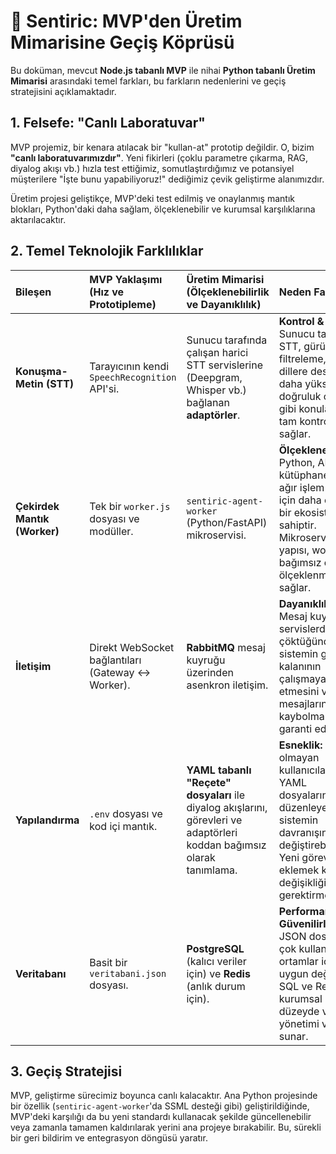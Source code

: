 # 🌉 Sentiric: MVP'den Üretim Mimarisine Geçiş Köprüsü

Bu doküman, mevcut **Node.js tabanlı MVP** ile nihai **Python tabanlı Üretim Mimarisi** arasındaki temel farkları, bu farkların nedenlerini ve geçiş stratejisini açıklamaktadır.

## 1. Felsefe: "Canlı Laboratuvar"

MVP projemiz, bir kenara atılacak bir "kullan-at" prototip değildir. O, bizim **"canlı laboratuvarımızdır"**. Yeni fikirleri (çoklu parametre çıkarma, RAG, diyalog akışı vb.) hızla test ettiğimiz, somutlaştırdığımız ve potansiyel müşterilere "İşte bunu yapabiliyoruz!" dediğimiz çevik geliştirme alanımızdır.

Üretim projesi geliştikçe, MVP'deki test edilmiş ve onaylanmış mantık blokları, Python'daki daha sağlam, ölçeklenebilir ve kurumsal karşılıklarına aktarılacaktır.

## 2. Temel Teknolojik Farklılıklar

| Bileşen | MVP Yaklaşımı (Hız ve Prototipleme) | Üretim Mimarisi (Ölçeklenebilirlik ve Dayanıklılık) | Neden Farklı? |
| :--- | :--- | :--- | :--- |
| **Konuşma-Metin (STT)** | Tarayıcının kendi `SpeechRecognition` API'si. | Sunucu tarafında çalışan harici STT servislerine (Deepgram, Whisper vb.) bağlanan **adaptörler**. | **Kontrol & Kalite:** Sunucu tarafı STT, gürültü filtreleme, farklı dillere destek ve daha yüksek doğruluk oranı gibi konularda tam kontrol sağlar. |
| **Çekirdek Mantık (Worker)** | Tek bir `worker.js` dosyası ve modüller. | `sentiric-agent-worker` (Python/FastAPI) mikroservisi. | **Ölçeklenebilirlik:** Python, AI kütüphaneleri ve ağır işlem yükleri için daha olgun bir ekosisteme sahiptir. Mikroservis yapısı, worker'ın bağımsız olarak ölçeklenmesini sağlar. |
| **İletişim** | Direkt WebSocket bağlantıları (Gateway <-> Worker). | **RabbitMQ** mesaj kuyruğu üzerinden asenkron iletişim. | **Dayanıklılık:** Mesaj kuyruğu, servislerden biri çöktüğünde bile sistemin geri kalanının çalışmaya devam etmesini ve mesajların kaybolmamasını garanti eder. |
| **Yapılandırma** | `.env` dosyası ve kod içi mantık. | **YAML tabanlı "Reçete" dosyaları** ile diyalog akışlarını, görevleri ve adaptörleri koddan bağımsız olarak tanımlama. | **Esneklik:** Teknik olmayan kullanıcılar bile YAML dosyalarını düzenleyerek sistemin davranışını değiştirebilir. Yeni görevler eklemek kod değişikliği gerektirmez. |
| **Veritabanı** | Basit bir `veritabani.json` dosyası. | **PostgreSQL** (kalıcı veriler için) ve **Redis** (anlık durum için). | **Performans ve Güvenilirlik:** JSON dosyası çok kullanıcılı ortamlar için uygun değildir. SQL ve Redis, kurumsal düzeyde veri yönetimi ve hız sunar. |

## 3. Geçiş Stratejisi

MVP, geliştirme sürecimiz boyunca canlı kalacaktır. Ana Python projesinde bir özellik (`sentiric-agent-worker`'da SSML desteği gibi) geliştirildiğinde, MVP'deki karşılığı da bu yeni standardı kullanacak şekilde güncellenebilir veya zamanla tamamen kaldırılarak yerini ana projeye bırakabilir. Bu, sürekli bir geri bildirim ve entegrasyon döngüsü yaratır.